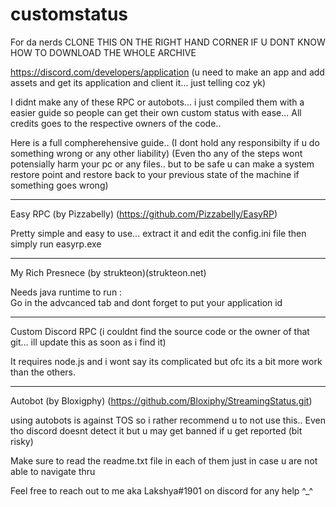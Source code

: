 # customstatus

For da nerds CLONE THIS ON THE RIGHT HAND CORNER IF U DONT KNOW HOW TO DOWNLOAD THE WHOLE ARCHIVE

https://discord.com/developers/application  (u need to make an app and add assets and get its application and client it... just telling coz yk)

I didnt make any of these RPC or autobots... i just compiled them with a easier guide so people can get their own custom status with ease...
All credits goes to the respective owners of the code..

Here is a full compherehensive guide.. 
(I dont hold any responsibilty if u do something wrong or any other liability)
(Even tho any of the steps wont potensially harm your pc or any files.. but to be safe u can make a system restore point and restore back to your previous state of the machine if something goes wrong)
_________________________________________________________

Easy RPC (by Pizzabelly) (https://github.com/Pizzabelly/EasyRP)

Pretty simple and easy to use... extract it and edit the config.ini file then simply run easyrp.exe
_________________________________________________________

My Rich Presnece (by strukteon)(strukteon.net)

Needs java runtime to run :\
Go in the advcanced tab and dont forget to put your application id 
_________________________________________________________

Custom Discord RPC (i couldnt find the source code or the owner of that git... ill update this as soon as i find it)

It requires node.js and i wont say its complicated but ofc its a bit more work than the others.

_________________________________________________________

Autobot (by Bloxigphy) (https://github.com/Bloxiphy/StreamingStatus.git)

using autobots is against TOS so i rather recommend u to not use this..
Even tho discord doesnt detect it but u may get banned if u get reported (bit risky) 

Make sure to read the readme.txt file in each of them just in case u are not able to navigate thru

Feel free to reach out to me aka Lakshya#1901 on discord for any help ^_^

